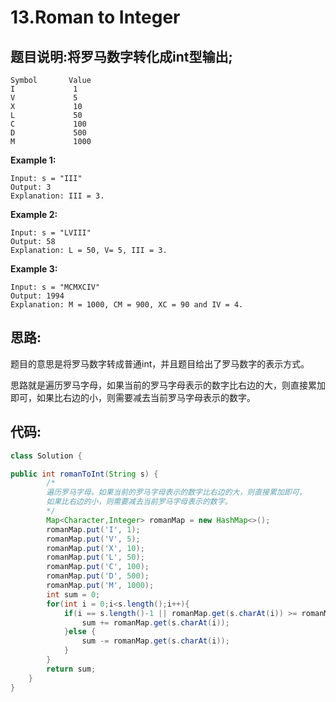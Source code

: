 # 13.Roman to Integer

## 题目说明:将罗马数字转化成int型输出;

```
Symbol       Value
I             1
V             5
X             10
L             50
C             100
D             500
M             1000
```

**Example 1:**

```
Input: s = "III"
Output: 3
Explanation: III = 3.
```

**Example 2:**

```
Input: s = "LVIII"
Output: 58
Explanation: L = 50, V= 5, III = 3.
```

**Example 3:**

```
Input: s = "MCMXCIV"
Output: 1994
Explanation: M = 1000, CM = 900, XC = 90 and IV = 4.
```

## 思路:

题目的意思是将罗马数字转成普通int，并且题目给出了罗马数字的表示方式。

思路就是遍历罗马字母，如果当前的罗马字母表示的数字比右边的大，则直接累加即可，如果比右边的小，则需要减去当前罗马字母表示的数字。

## 代码:

```java
class Solution {

public int romanToInt(String s) {
        /*
        遍历罗马字母，如果当前的罗马字母表示的数字比右边的大，则直接累加即可，
        如果比右边的小，则需要减去当前罗马字母表示的数字。
        */
        Map<Character,Integer> romanMap = new HashMap<>();
        romanMap.put('I', 1);
        romanMap.put('V', 5);
        romanMap.put('X', 10);
        romanMap.put('L', 50);
        romanMap.put('C', 100);
        romanMap.put('D', 500);
        romanMap.put('M', 1000);
        int sum = 0;
        for(int i = 0;i<s.length();i++){
            if(i == s.length()-1 || romanMap.get(s.charAt(i)) >= romanMap.get(s.charAt(i+1))){
                sum += romanMap.get(s.charAt(i));
            }else {
                sum -= romanMap.get(s.charAt(i));
            }
        }
        return sum;
    }
}
```



